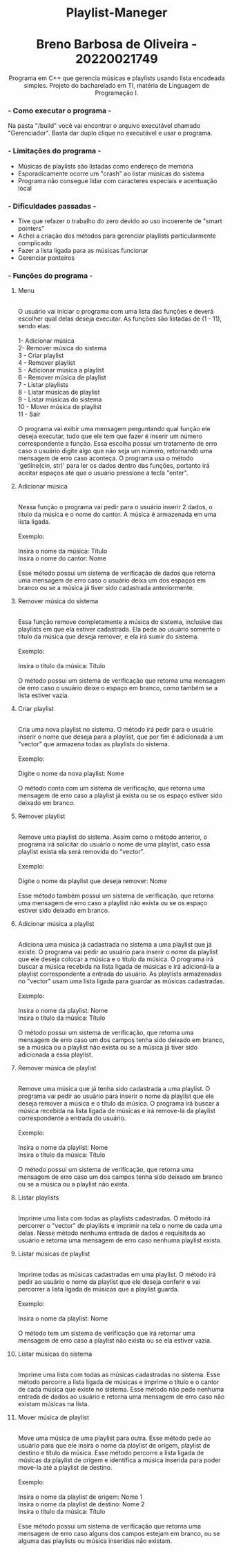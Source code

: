<h1 align="center"> Playlist-Maneger </h1>

<h1 align="center"> Breno Barbosa de Oliveira - 20220021749 </h1>

<p align="center"> Programa em C++ que gerencia músicas e playlists usando lista encadeada simples. Projeto do bacharelado em TI, matéria de Linguagem de Programação I.</p>

<h3> - Como executar o programa - </h3>

<P> Na pasta "/build" você vai encontrar o arquivo executável chamado "Gerenciador". Basta dar duplo clique no executável e usar o programa. </p>

<h3> - Limitações do programa - </h3>

<ul>

<li> Músicas de playlists são listadas como endereço de memória </li>
<li> Esporadicamente ocorre um "crash" ao listar músicas do sistema </li>
<li> Programa não consegue lidar com caracteres especiais e acentuação local </li>

</ul>

<h3> - Dificuldades passadas - </h3>

<ul>

<li> Tive que refazer o trabalho do zero devido ao uso incoerente de "smart pointers" </li>
<li> Achei a criação dos métodos para gerenciar playlists particularmente complicado </li>
<li> Fazer a lista ligada para as músicas funcionar </li>
<li> Gerenciar ponteiros </li>

</ul>

<h3> - Funções do programa - </h3>

<ol>

<li> Menu </li>
<br>

<p> O usuário vai iniciar o programa com uma lista das funções e deverá escolher qual delas
deseja executar. As funções são listadas de (1 - 11), sendo elas: <br><br>1- Adicionar música<br>2- Remover música do sistema<br>3 - Criar playlist<br>4 - Remover playlist<br>5 - Adicionar música a playlist<br>6 - Remover música de playlist<br>7 - Listar playlists<br>8 - Listar músicas de playlist<br>9 - Listar músicas do sistema<br>10 - Mover música de playlist<br>11 - Sair<br><br> O programa vai exibir uma mensagem perguntando qual função ele deseja executar, tudo que ele tem que fazer é inserir um número correspondente a função. Essa escolha possui um tratamento de erro caso o usuário digite algo que não seja um número, retornando uma mensagem de erro caso aconteça. O programa usa o método 'getline(cin, str)' para ler os dados dentro das funções, portanto irá aceitar espaços até que o usuário pressione a tecla "enter".</p>

<li> Adicionar música </li>
<br>

<p>Nessa função o programa vai pedir para o usuário inserir 2 dados, o título da música e o nome do cantor. A música é armazenada em uma lista ligada.<br><br>Exemplo:<br><br>Insira o nome da música: Título<br>Insira o nome do cantor: Nome<br><br>Esse método possui um sistema de verificação de dados que retorna uma mensagem de erro caso o usuário deixa um dos espaços em branco ou se a música já tiver sido cadastrada anteriormente.</p>

<li> Remover música do sistema</li>
<br>

<p>Essa função remove completamente a música do sistema, inclusive das playlists em que ela estiver cadastrada. Ela pede ao usuário somente o título da música que deseja remover, e ela irá sumir do sistema.<br><br>Exemplo:<br><br> Insira o título da música: Título<br><br>O método possui um sistema de verificação que retorna uma mensagem de erro caso o usuário deixe o espaço em branco, como também se a lista estiver vazia.</p>

<li>Criar playlist</li>
<br>

<p>Cria uma nova playlist no sistema. O método irá pedir para o usuário inserir o nome que deseja para a playlist, que por fim é adicionada a um "vector" que armazena todas as playlists do sistema.<br><br>Exemplo:<br><br>Digite o nome da nova playlist: Nome<br><br>O método conta com um sistema de verificação, que retorna uma mensagem de erro caso a playlist já exista ou se os espaço estiver sido deixado em branco.</p>

<li> Remover playlist </li>
<br>

<p>Remove uma playlist do sistema. Assim como o método anterior, o programa irá solicitar do usuário o nome de uma playlist, caso essa playlist exista ela será removida do "vector".<br><br>Exemplo:<br><br>Digite o nome da playlist que deseja remover: Nome<br><br>Esse método também possui um sistema de verificação, que retorna uma mensagem de erro caso a playlist não exista ou se os espaço estiver sido deixado em branco.</p>

<li> Adicionar música a playlist </li>
<br>

<p>Adiciona uma música já cadastrada no sistema a uma playlist que já existe. O programa vai pedir ao usuário para inserir o nome da playlist que ele deseja colocar a música e o título da música. O programa irá buscar a música recebida na lista ligada de músicas e irá adicioná-la a playlist correspondente a entrada do usuário. As playlists armazenadas no "vector" usam uma lista ligada para guardar as músicas cadastradas.<br><br>Exemplo:<br><br>Insira o nome da playlist: Nome<br>Insira o título da música: Título<br><br>O método possui um sistema de verificação, que retorna uma mensagem de erro caso um dos campos tenha sido deixado em branco, se a música ou a playlist não exista ou se a música já tiver sido adicionada a essa playlist.</p>

<li> Remover música de playlist </li>
<br>

<p>Remove uma música que já tenha sido cadastrada a uma playlist. O programa vai pedir ao usuário para inserir o nome da playlist que ele deseja remover a música e o título da música. O programa irá buscar a música recebida na lista ligada de músicas e irá remove-la da playlist correspondente a entrada do usuário.<br><br>Exemplo:<br><br>Insira o nome da playlist: Nome<br>Insira o título da música: Título<br><br>O método possui um sistema de verificação, que retorna uma mensagem de erro caso um dos campos tenha sido deixado em branco ou se a música ou a playlist não exista. </p>

<li> Listar playlists </li>
<br>

<p>Imprime uma lista com todas as playlists cadastradas. O método irá percorrer o "vector" de playlists e imprimir na tela o nome de cada uma delas. Nesse método nenhuma entrada de dados é requisitada ao usuário e retorna uma mensagem de erro caso nenhuma playlist exista.</p>

<li> Listar músicas de playlist </li>
<br>

<p>Imprime todas as músicas cadastradas em uma playlist. O método irá pedir ao usuário o nome da playlist que ele deseja conferir e vai percorrer a lista ligada de músicas que a playlist guarda.<br><br>Exemplo:<br><br>Insira o nome da playlist: Nome<br><br>O método tem um sistema de verificação que irá retornar uma mensagem de erro caso a playlist não exista ou se ela estiver vazia.</p>

<li> Listar músicas do sistema </li>
<br>

<p>Imprime uma lista com todas as músicas cadastradas no sistema. Esse método percorre a lista ligada de músicas e imprime o título e o cantor de cada música que existe no sistema. Esse método não pede nenhuma entrada de dados ao usuário e retorna uma mensagem de erro caso não existam músicas na lista.</p>

<li> Mover música de playlist </li>
<br>

<p>Move uma música de uma playlist para outra. Esse método pede ao usuário para que ele insira o nome da playlist de origem, playlist de destino e título da música. Esse método percorre a lista ligada de músicas da playlist de origem e identifica a música inserida para poder move-la até a playlist de destino.<br><br>Exemplo:<br><br>Insira o nome da playlist de origem: Nome 1<br>Insira o nome da playlist de destino: Nome 2<br>Insira o título da música: Título<br><br>Esse método possui um sistema de verificação que retorna uma mensagem de erro caso alguns dos campos estejam em branco, ou se alguma das playlists ou música inseridas não existam.</p>

</ol>
